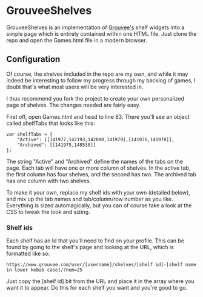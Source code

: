 # GrouveeShelves

GrouveeShelves is an implementation of [Grouvee's](grouvee.com) shelf widgets into a simple page which is entirely contained within one HTML file. Just clone the repo and open the Games.html file in a modern browser.

## Configuration

Of course, the shelves included in the repo are my own, and while it may indeed be interesting to follow my progress through my backlog of games, I doubt that's what most users will be very interested in.

I thus recommend you fork the project to create your own personalized page of shelves. The changes needed are fairly easy.

First off, open Games.html and head to line 83. There you'll see an object called shelfTabs that looks like this:

    var shelfTabs = {
        "Active": [[141977,142193,142000,141979],[141976,141978]],
        "Archived": [[141975,148530]]
    };

The string "Active" and "Archived" define the names of the tabs on the page. Each tab will have one or more column of shelves. In the active tab, the first column has four shelves, and the second has two. The archived tab has one column with two shelves.

To make it your own, replace my shelf ids with your own (detailed below), and mix up the tab names and tab/column/row number as you like. Everything is sized automagically, but you can of course take a look at the CSS to tweak the look and sizing.

### Shelf ids

Each shelf has an Id that you'll need to find on your profile. This can be found by going to the shelf's page and looking at the URL, which is formatted like so:

    https://www.grouvee.com/user/[username]/shelves/[shelf id]-[shelf name in lower kebab case]/?num=25
    
Just copy the [shelf id] bit from the URL and place it in the array where you want it to appear. Do this for each shelf you want and you're good to go.
